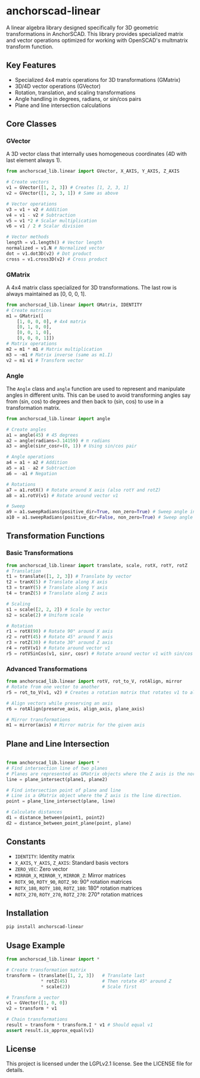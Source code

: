 # anchorscad-linear

A linear algebra library designed specifically for 3D geometric transformations in AnchorSCAD. This library provides specialized matrix and vector operations optimized for working with OpenSCAD's multmatrix transform function.

## Key Features

- Specialized 4x4 matrix operations for 3D transformations (GMatrix)
- 3D/4D vector operations (GVector) 
- Rotation, translation, and scaling transformations
- Angle handling in degrees, radians, or sin/cos pairs
- Plane and line intersection calculations

## Core Classes

### GVector

A 3D vector class that internally uses homogeneous coordinates (4D with last element always 1).

```python
from anchorscad_lib.linear import GVector, X_AXIS, Y_AXIS, Z_AXIS

# Create vectors
v1 = GVector([1, 2, 3]) # Creates [1, 2, 3, 1]
v2 = GVector([1, 2, 3, 1]) # Same as above

# Vector operations
v3 = v1 + v2 # Addition
v4 = v1 - v2 # Subtraction
v5 = v1 *2 # Scalar multiplication
v6 = v1 / 2 # Scalar division

# Vector methods
length = v1.length() # Vector length
normalized = v1.N # Normalized vector
dot = v1.dot3D(v2) # Dot product
cross = v1.cross3D(v2) # Cross product
```

### GMatrix

A 4x4 matrix class specialized for 3D transformations. The last row is always maintained as [0, 0, 0, 1].

```python
from anchorscad_lib.linear import GMatrix, IDENTITY
# Create matrices
m1 = GMatrix([
    [1, 0, 0, 0], # 4x4 matrix
    [0, 1, 0, 0],
    [0, 0, 1, 0],
    [0, 0, 0, 1]])
# Matrix operations
m2 = m1 * m1 # Matrix multiplication
m3 = ~m1 # Matrix inverse (same as m1.I)
v2 = m1 v1 # Transform vector
```

### Angle

The `Angle` class and `angle` function are used to represent and manipulate angles in different units. This can be used to avoid transforming angles say from (sin, cos) to degrees and then back to (sin, cos) to use in a transformation matrix.

```python
from anchorscad_lib.linear import angle

# Create angles
a1 = angle(45) # 45 degrees
a2 = angle(radians=3.14159) # π radians
a3 = angle(sinr_cosr=(0, 1)) # Using sin/cos pair

# Angle operations
a4 = a1 + a2 # Addition
a5 = a1 - a2 # Subtraction
a6 = -a1 # Negation

# Rotations
a7 = a1.rotX() # Rotate around X axis (also rotY and rotZ)
a8 = a1.rotV(v1) # Rotate around vector v1

# Sweep
a9 = a1.sweepRadians(positive_dir=True, non_zero=True) # Sweep angle in the positive direction
a10 = a1.sweepRadians(positive_dir=False, non_zero=True) # Sweep angle in the negative direction
```
## Transformation Functions

### Basic Transformations

```python
from anchorscad_lib.linear import translate, scale, rotX, rotY, rotZ
# Translation
t1 = translate([1, 2, 3]) # Translate by vector
t2 = tranX(5) # Translate along X axis
t3 = tranY(5) # Translate along Y axis
t4 = tranZ(5) # Translate along Z axis

# Scaling
s1 = scale([2, 2, 2]) # Scale by vector
s2 = scale(2) # Uniform scale

# Rotation
r1 = rotX(90) # Rotate 90° around X axis
r2 = rotY(45) # Rotate 45° around Y axis
r3 = rotZ(30) # Rotate 30° around Z axis
r4 = rotV(v1) # Rotate around vector v1
r5 = rotVSinCos(v1, sinr, cosr) # Rotate around vector v1 with sin/cos pair
```

### Advanced Transformations

```python
from anchorscad_lib.linear import rotV, rot_to_V, rotAlign, mirror
# Rotate from one vector to another
r5 = rot_to_V(v1, v2) # Creates a rotation matrix that rotates v1 to align with v2

# Align vectors while preserving an axis
r6 = rotAlign(preserve_axis, align_axis, plane_axis)

# Mirror transformations
m1 = mirror(axis) # Mirror matrix for the given axis
```

## Plane and Line Intersection

```python

from anchorscad_lib.linear import *
# Find intersection line of two planes
# Planes are represented as GMatrix objects where the Z axis is the normal to the plane.
line = plane_intersect(plane1, plane2)

# Find intersection point of plane and line
# Line is a GMatrix object where the Z axis is the line direction.
point = plane_line_intersect(plane, line)

# Calculate distances
d1 = distance_between(point1, point2)
d2 = distance_between_point_plane(point, plane)

```

## Constants

- `IDENTITY`: Identity matrix
- `X_AXIS`, `Y_AXIS`, `Z_AXIS`: Standard basis vectors
- `ZERO_VEC`: Zero vector
- `MIRROR_X`, `MIRROR_Y`, `MIRROR_Z`: Mirror matrices
- `ROTX_90`, `ROTY_90`, `ROTZ_90`: 90° rotation matrices
- `ROTX_180`, `ROTY_180`, `ROTZ_180`: 180° rotation matrices
- `ROTX_270`, `ROTY_270`, `ROTZ_270`: 270° rotation matrices

## Installation

```bash
pip install anchorscad-linear
```


## Usage Example

```python
from anchorscad_lib.linear import *

# Create transformation matrix
transform = (translate([1, 2, 3])   # Translate last
             * rotZ(45)             # Then rotate 45° around Z
             * scale(2))            # Scale first

# Transform a vector
v1 = GVector([1, 0, 0])
v2 = transform * v1

# Chain transformations
result = transform * transform.I * v1 # Should equal v1
assert result.is_approx_equal(v1)
```

## License

This project is licensed under the LGPLv2.1 license. See the LICENSE file for details.

